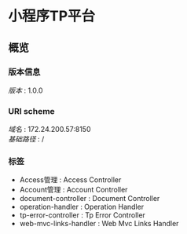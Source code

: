 # 小程序TP平台


<a name="overview"></a>
## 概览

### 版本信息
*版本* : 1.0.0


### URI scheme
*域名* : 172.24.200.57:8150  
*基础路径* : /


### 标签

* Access管理 : Access Controller
* Account管理 : Account Controller
* document-controller : Document Controller
* operation-handler : Operation Handler
* tp-error-controller : Tp Error Controller
* web-mvc-links-handler : Web Mvc Links Handler



